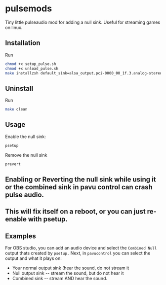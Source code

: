 # pulsemods
Tiny little pulseaudio mod for adding a null sink. Useful for streaming games on linux.

## Installation
Run
```bash
chmod +x setup_pulse.sh
chmod +x unload_pulse.sh
make installzsh default_sink=alsa_output.pci-0000_00_1f.3.analog-stereo
```

## Uninstall
Run
```bash
make clean
```

## Usage
Enable the null sink:
```bash
psetup
```
Remove the null sink
```bash
prevert
```
## Enabling or Reverting the null sink while using it or the combined sink in pavu control can crash pulse audio.
## This will fix itself on a reboot, or you can just re-enable with psetup.

## Examples

For OBS studio, you can add an audio device and select the `Combined Null` output thats created by `psetup.`
Next, in `pavucontrol` you can select the output and what it plays on:

   - Your normal output sink (hear the sound, do not stream it
   - Null output sink -- stream the sound, but do not hear it
   - Combined sink -- stream AND hear the sound.
